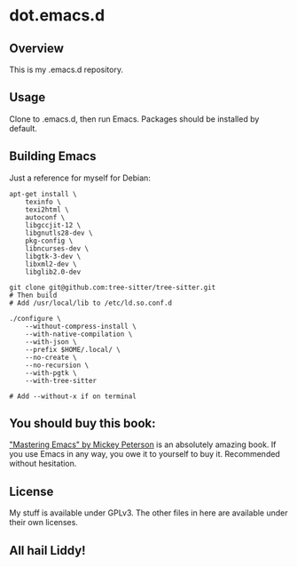 # dot.emacs.d

## Overview

This is my .emacs.d repository.

## Usage

Clone to .emacs.d, then run Emacs.  Packages should be installed by default.

## Building Emacs

Just a reference for myself for Debian:

```
apt-get install \
	texinfo \
	texi2html \
	autoconf \
	libgccjit-12 \
	libgnutls28-dev \
	pkg-config \
	libncurses-dev \
	libgtk-3-dev \
	libxml2-dev \
	libglib2.0-dev

git clone git@github.com:tree-sitter/tree-sitter.git
# Then build
# Add /usr/local/lib to /etc/ld.so.conf.d

./configure \
	--without-compress-install \
	--with-native-compilation \
	--with-json \
	--prefix $HOME/.local/ \
	--no-create \
	--no-recursion \
	--with-pgtk \
	--with-tree-sitter

# Add --without-x if on terminal
```

## You should buy this book:

["Mastering Emacs" by Mickey
Peterson](https://www.masteringemacs.org/) is an absolutely amazing
book.  If you use Emacs in any way, you owe it to yourself to buy
it.  Recommended without hesitation.

## License

My stuff is available under GPLv3.  The other files in here are
available under their own licenses.


## All hail Liddy!
